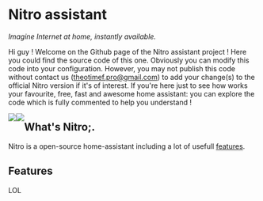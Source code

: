 # __Nitro__ assistant
*Imagine Internet at home, instantly available.*

Hi guy ! Welcome on the Github page of the Nitro assistant project ! Here you could find the source code of this one. Obviously you can modify this code into your configuration. However, you may not publish this code without contact us (theotimef.pro@gmail.com) to add your change(s) to the official Nitro version if it's of interest. If you're here just to see how works your favourite, free, fast and awesome home assistant: you can explore the code which is fully commented to help you understand !

<a href="https://creativecommons.org/licenses/by-nc-nd/4.0/">
  <img src="https://licensebuttons.net/l/by-nc-nd/4.0/88x31.png" style="float: left;">  
</a>

<a href="https://nitroapp.netlify.com/">
  <img src="https://img.shields.io/website?down_message=down&label=nitro.rf.gd&up_message=online&url=https%3A%2F%2Fnitroapp.netlify.com" style="float: left;">  
</a>

## What's Nitro;.
Nitro is a open-source home-assistant including a lot of usefull [features](#Features).

## Features
LOL
